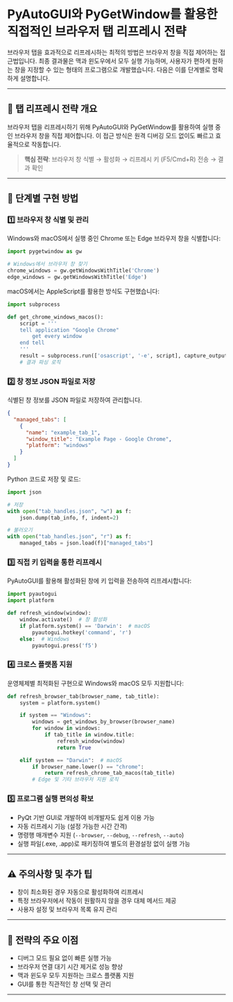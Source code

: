 # PyAutoGUI와 PyGetWindow를 활용한 직접적인 브라우저 탭 리프레시 전략

브라우저 탭을 효과적으로 리프레시하는 최적의 방법은 브라우저 창을 직접 제어하는 접근법입니다. 최종 결과물은 맥과 윈도우에서 모두 실행 가능하며, 사용자가 편하게 원하는 창을 지정할 수 있는 형태의 프로그램으로 개발했습니다. 다음은 이를 단계별로 명확하게 설명합니다.

---

## 📌 탭 리프레시 전략 개요

브라우저 탭을 리프레시하기 위해 PyAutoGUI와 PyGetWindow를 활용하여 실행 중인 브라우저 창을 직접 제어합니다. 이 접근 방식은 원격 디버깅 모드 없이도 빠르고 효율적으로 작동합니다.

> **핵심 전략**: 브라우저 창 식별 → 활성화 → 리프레시 키 (F5/Cmd+R) 전송 → 결과 확인

---

## 🚀 단계별 구현 방법

### 1️⃣ 브라우저 창 식별 및 관리

Windows와 macOS에서 실행 중인 Chrome 또는 Edge 브라우저 창을 식별합니다:

```python
import pygetwindow as gw

# Windows에서 브라우저 창 찾기
chrome_windows = gw.getWindowsWithTitle('Chrome')
edge_windows = gw.getWindowsWithTitle('Edge')
```

macOS에서는 AppleScript를 활용한 방식도 구현했습니다:

```python
import subprocess

def get_chrome_windows_macos():
    script = '''
    tell application "Google Chrome"
        get every window
    end tell
    '''
    result = subprocess.run(['osascript', '-e', script], capture_output=True, text=True)
    # 결과 파싱 로직
```

### 2️⃣ 창 정보 JSON 파일로 저장

식별된 창 정보를 JSON 파일로 저장하여 관리합니다.

```json
{
  "managed_tabs": [
    {
      "name": "example_tab_1",
      "window_title": "Example Page - Google Chrome",
      "platform": "windows"
    }
  ]
}
```

Python 코드로 저장 및 로드:

```python
import json

# 저장
with open("tab_handles.json", "w") as f:
    json.dump(tab_info, f, indent=2)

# 불러오기
with open("tab_handles.json", "r") as f:
    managed_tabs = json.load(f)["managed_tabs"]
```

### 3️⃣ 직접 키 입력을 통한 리프레시

PyAutoGUI를 활용해 활성화된 창에 키 입력을 전송하여 리프레시합니다:

```python
import pyautogui
import platform

def refresh_window(window):
    window.activate()  # 창 활성화
    if platform.system() == 'Darwin':  # macOS
        pyautogui.hotkey('command', 'r')
    else:  # Windows
        pyautogui.press('f5')
```

### 4️⃣ 크로스 플랫폼 지원

운영체제별 최적화된 구현으로 Windows와 macOS 모두 지원합니다:

```python
def refresh_browser_tab(browser_name, tab_title):
    system = platform.system()

    if system == "Windows":
        windows = get_windows_by_browser(browser_name)
        for window in windows:
            if tab_title in window.title:
                refresh_window(window)
                return True

    elif system == "Darwin":  # macOS
        if browser_name.lower() == "chrome":
            return refresh_chrome_tab_macos(tab_title)
        # Edge 및 기타 브라우저 지원 로직
```

### 5️⃣ 프로그램 실행 편의성 확보

- PyQt 기반 GUI로 개발하여 비개발자도 쉽게 이용 가능
- 자동 리프레시 기능 (설정 가능한 시간 간격)
- 명령행 매개변수 지원 (`--browser`, `--debug`, `--refresh`, `--auto`)
- 실행 파일(.exe, .app)로 패키징하여 별도의 환경설정 없이 실행 가능

---

## ⚠️ 주의사항 및 추가 팁

- 창이 최소화된 경우 자동으로 활성화하여 리프레시
- 특정 브라우저에서 작동이 원활하지 않을 경우 대체 메서드 제공
- 사용자 설정 및 브라우저 목록 유지 관리

---

## 📌 전략의 주요 이점

- 디버그 모드 필요 없이 빠른 실행 가능
- 브라우저 연결 대기 시간 제거로 성능 향상
- 맥과 윈도우 모두 지원하는 크로스 플랫폼 지원
- GUI를 통한 직관적인 창 선택 및 관리

---
